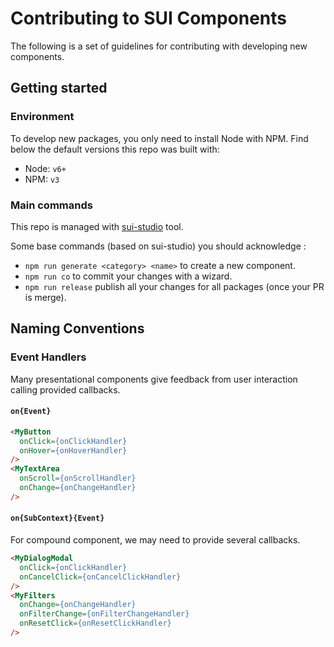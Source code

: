 # Contributing to SUI Components

The following is a set of guidelines for contributing with developing new components.

## Getting started

### Environment

To develop new packages, you only need to install Node with NPM. Find below the default versions this repo was built with:
* Node: `v6+`
* NPM: `v3`

### Main commands

This repo is managed with [sui-studio](https://www.npmjs.com/package/@s-ui/studio) tool.

Some base commands (based on sui-studio) you should acknowledge :
* `npm run generate <category> <name>` to create a new component.
* `npm run co` to commit your changes with a wizard.
* `npm run release` publish all your changes for all packages (once your PR is merge).

## Naming Conventions

### Event Handlers

Many presentational components give feedback from user interaction calling provided callbacks.

#### `on{Event}`

```html
<MyButton
  onClick={onClickHandler}
  onHover={onHoverHandler}
/>
<MyTextArea
  onScroll={onScrollHandler}
  onChange={onChangeHandler}
/>
```

#### `on{SubContext}{Event}`
For compound component, we may need to provide several callbacks.

```html
<MyDialogModal
  onClick={onClickHandler}
  onCancelClick={onCancelClickHandler}
/>
<MyFilters
  onChange={onChangeHandler}
  onFilterChange={onFilterChangeHandler}
  onResetClick={onResetClickHandler}
/>
```
